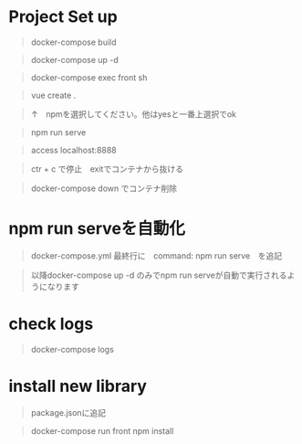 # Project Set up
> docker-compose build

> docker-compose up -d

> docker-compose exec front sh

> vue create .

>↑　npmを選択してください。他はyesと一番上選択でok

> npm run serve

> access localhost:8888

> ctr + c で停止　exitでコンテナから抜ける　

> docker-compose down でコンテナ削除

# npm run serveを自動化
> docker-compose.yml 最終行に　command: npm run serve　を追記

> 以降docker-compose up -d のみでnpm run serveが自動で実行されるようになります


# check logs
> docker-compose logs


# install new library
> package.jsonに追記 

> docker-compose run front npm install

> 
